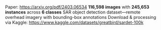 Paper: https://arxiv.org/pdf/2403.06534
**116,598 images** with **245,653 instances** across **6 classes**
SAR object detection dataset—remote overhead imagery with bounding-box annotations
Download & processing via Kaggle: https://www.kaggle.com/datasets/greatbird/sardet-100k
